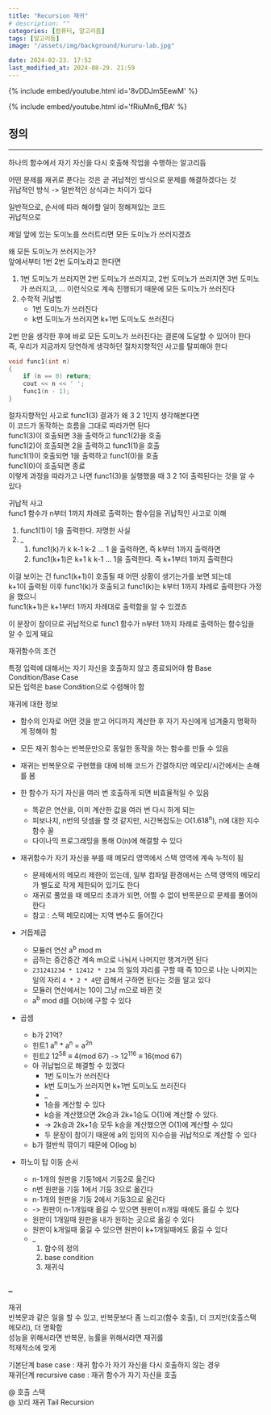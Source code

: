 ```yaml
---
title: "Recursion 재귀"
# description: ""
categories: [컴퓨터, 알고리즘]
tags: [알고리듬]
image: "/assets/img/background/kururu-lab.jpg"

date: 2024-02-23. 17:52
last_modified_at: 2024-08-29. 21:59
---
```


{% include embed/youtube.html id='8vDDJm5EewM' %}

{% include embed/youtube.html id='fRiuMn6_fBA' %}

## 정의

---

하나의 함수에서 자기 자신을 다시 호출해 작업을 수행하는 알고리듬  

어떤 문제를 재귀로 푼다는 것은 곧 귀납적인 방식으로 문제를 해결하겠다는 것  
귀납적인 방식 -> 일반적인 상식과는 차이가 있다  

일반적으로, 순서에 따라 해야할 일이 정해져있는 코드  
귀납적으로  

제일 앞에 있는 도미노를 쓰러트리면 모든 도미노가 쓰러지겠죠  

왜 모든 도미노가 쓰러지는가?  
앞에서부터 1번 2번 도미노라고 한다면  

1. 1번 도미노가 쓰러지면 2번 도미노가 쓰러지고, 2번 도미노가 쓰러지면 3번 도미노가 쓰러지고, ... 이런식으로 계속 진행되기 때문에 모든 도미노가 쓰러진다
2. 수학적 귀납법
   - 1번 도미노가 쓰러진다
   - k번 도미노가 쓰러지면 k+1번 도미노도 쓰러진다

2번 만을 생각한 후에 바로 모든 도미노가 쓰러진다는 결론에 도달할 수 있어야 한다  
즉, 우리가 지금까지 당연하게 생각하던 절차지향적인 사고를 탈피해야 한다  

```cpp
void func1(int n)
{
    if (n == 0) return;
    cout << n << ' ';
    func1(n - 1);
}
```

절차지향적인 사고로 func1(3) 결과가 왜 3 2 1인지 생각해본다면  
이 코드가 동작하는 흐름을 그대로 따라가면 된다  
func1(3)이 호출되면 3을 출력하고 func1(2)을 호출  
func1(2)이 호출되면 2을 출력하고 func1(1)을 호출  
func1(1)이 호출되면 1을 출력하고 func1(0)을 호출  
func1(0)이 호출되면 종료  
이렇게 과정을 따라가고 나면 func1(3)을 실행했을 때 3 2 1이 출력된다는 것을 알 수 있다  

귀납적 사고  
func1 함수가 n부터 1까지 차례로 출력하는 함수임을 귀납적인 사고로 이해  

1. func1(1)이 1을 출력한다. 자명한 사실
2. _
   1. func1(k)가 k k-1 k-2 ... 1 을 출력하면, 즉 k부터 1까지 출력하면
   2. func1(k+1)은 k+1 k k-1 ... 1을 출력한다. 즉 k+1부터 1까지 출력한다

이걸 보이는 건 func1(k+1)이 호출될 때 어떤 상황이 생기는가를 보면 되는데  
k+1이 출력된 이후 func1(k)가 호출되고 func1(k)는 k부터 1까지 차례로 출력한다 가정을 했으니  
func1(k+1)은 k+1부터 1까지 차례대로 출력함을 알 수 있겠죠  

이 문장이 참이므로 귀납적으로 func1 함수가 n부터 1까지 차례로 출력하는 함수임을 알 수 있게 돼요  

재귀함수의 조건  

특정 입력에 대해서는 자기 자신을 호출하지 않고 종료되어야 함 Base Condition/Base Case  
모든 입력은 base Condition으로 수렴해야 함  

재귀에 대한 정보  

- 함수의 인자로 어떤 것을 받고 어디까지 계산한 후 자기 자신에게 넘겨줄지 명확하게 정해야 함
- 모든 재귀 함수는 반복문만으로 동일한 동작을 하는 함수를 만들 수 있음
- 재귀는 반복문으로 구현했을 대에 비해 코드가 간결하지만 메모리/시간에서는 손해를 봄
- 한 함수가 자기 자신을 여러 번 호출하게 되면 비효율적일 수 있음
  - 똑같은 연산을, 이미 계산한 값을 여러 번 다시 하게 되는
  - 피보나치, n번의 덧셈을 할 것 같지만, 시간복잡도는 O(1.618<sup>n</sup>), n에 대한 지수함수 꼴
  - 다이나믹 프로그래밍을 통해 O(n)에 해결할 수 있다
- 재귀함수가 자기 자신을 부를 때 메모리 영역에서 스택 영역에 계속 누적이 됨
  - 문제에서의 메모리 제한이 있는데, 일부 컴파일 환경에서는 스택 영역의 메모리가 별도로 작게 제한되어 있기도 한다
  - 재귀로 풀었을 때 메모리 초과가 되면, 어쩔 수 없이 반목문으로 문제를 풀어야 한다
  - 참고 : 스택 메모리에는 지역 변수도 들어간다

- 거듭제곱
  - 모듈러 연산 a<sup>b</sup> mod m
  - 곱하는 중간중간 계속 m으로 나눠서 나머지만 챙겨가면 된다
  - `231241234 * 12412 * 234` 의 일의 자리를 구할 때 즉 10으로 나눈 나머지는 일의 자리 `4 * 2 * 4`만 곱해서 구하면 된다는 것을 알고 있다
  - 모듈러 연산에서는 10이 그냥 m으로 바뀐 것
  - a<sup>b</sup> mod d를 O(b)에 구할 수 있다

- 곱셈
  - b가 21억?
  - 힌트1 a<sup>n</sup> * a<sup>n</sup> = a<sup>2n</sup>
  - 힌트2 12<sup>58</sup> ≡ 4(mod 67) -> 12<sup>116</sup> ≡ 16(mod 67)
  - 아 귀납법으로 해결할 수 있겠다
    - 1번 도미노가 쓰러진다
    - k번 도미노가 쓰러지면 k+1번 도미노도 쓰러진다
    - _
    - 1승을 계산할 수 있다
    - k승을 계산했으면 2k승과 2k+1승도 O(1)에 계산할 수 있다.
    - -> 2k승과 2k+1승 모두 k승을 계산했으면 O(1)에 계산할 수 있다
    - 두 문장이 참이기 때문에 a의 임의의 지수승을 귀납적으로 계산할 수 있다
  - b가 절반씩 깎이기 때문에 O(log b)

- 하노이 탑 이동 순서
  - n-1개의 원판을 기둥1에서 기둥2로 옮긴다
  - n번 원판을 기둥 1에서 기둥 3으로 옮긴다
  - n-1개의 원판을 기둥 2에서 기둥3으로 옮긴다
  - -> 원판이 n-1개일때 옮길 수 있으면 원판이 n개일 때에도 옮길 수 있다
  - 원판이 1개일때 원판을 내가 원하는 곳으로 옮길 수 있다
  - 원판이 k개일때 옮길 수 있으면 원판이 k+1개일때에도 옮길 수 있다
  - _
    1. 함수의 정의
    2. base condition
    3. 재귀식

### _

재귀  
반복문과 같은 일을 할 수 있고, 반복문보다 좀 느리고(함수 호출), 더 크지만(호출스택 메모리), 더 명확함  
성능을 위해서라면 반복문, 능률을 위해서라면 재귀를  
적재적소에 맞게  

기본단계 base case : 재귀 함수가 자기 자신을 다시 호출하지 않는 경우  
재귀단계 recursive case : 재귀 함수가 자기 자신을 호출  

@ 호출 스택  
@ 꼬리 재귀 Tail Recursion  
